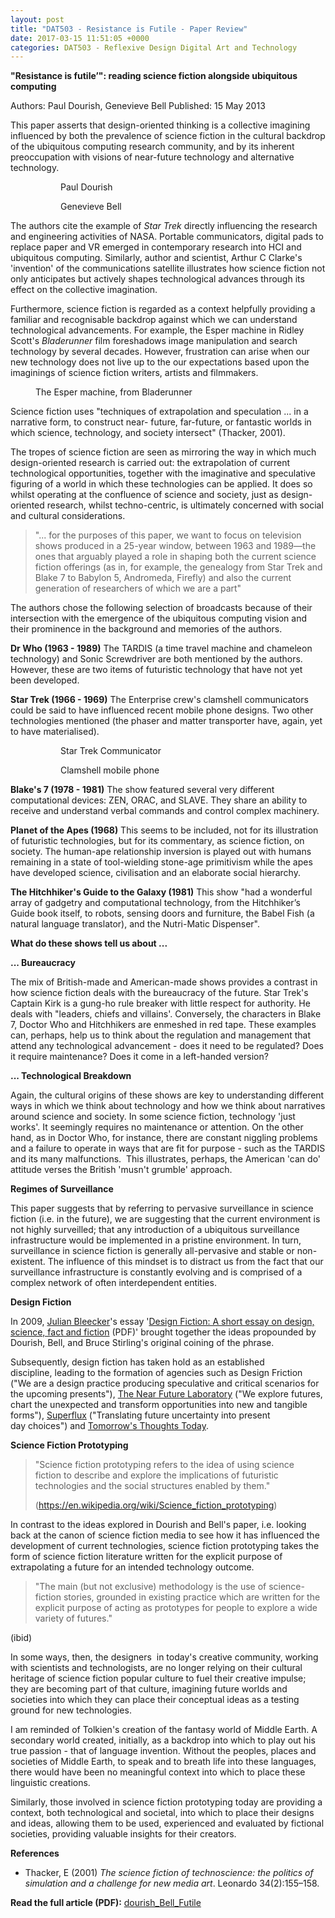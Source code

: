 ```yaml
---
layout: post
title: "DAT503 - Resistance is Futile - Paper Review"
date: 2017-03-15 11:51:05 +0000
categories: DAT503 - Reflexive Design Digital Art and Technology
---
```


<!-- wp:paragraph -->
<p><strong>"Resistance is futile’": reading science fiction alongside ubiquitous computing</strong></p>
<!-- /wp:paragraph -->

<!-- wp:paragraph -->
<p>Authors: Paul Dourish, Genevieve Bell Published: 15 May 2013</p>
<!-- /wp:paragraph -->

<!-- wp:paragraph -->
<p>This paper asserts that design-oriented thinking is a collective imagining influenced by both the prevalence of science fiction in the cultural backdrop of the ubiquitous computing research community, and by its inherent preoccupation with visions of near-future technology and alternative technology.</p>
<!-- /wp:paragraph -->

<!-- wp:gallery {"linkTo":"media"} -->
<figure class="wp-block-gallery has-nested-images columns-default is-cropped"><!-- wp:image {"id":827,"sizeSlug":"large","linkDestination":"media"} -->
<figure class="wp-block-image size-large"><a href="{{ site.baseurl }}/wp-content/uploads/2023/05/dourish-headshot.jpg"><img src="https://www.circleseven.co.uk/wp-content/uploads/2023/05/dourish-headshot.jpg" alt="" class="wp-image-827"/></a><figcaption class="wp-element-caption">Paul Dourish</figcaption></figure>
<!-- /wp:image -->

<!-- wp:image {"id":828,"sizeSlug":"large","linkDestination":"media"} -->
<figure class="wp-block-image size-large"><a href="{{ site.baseurl }}/wp-content/uploads/2023/05/genevieve-bell.jpg"><img src="https://www.circleseven.co.uk/wp-content/uploads/2023/05/genevieve-bell-760x1024.jpg" alt="" class="wp-image-828"/></a><figcaption class="wp-element-caption">Genevieve Bell</figcaption></figure>
<!-- /wp:image --></figure>
<!-- /wp:gallery -->

<!-- wp:paragraph -->
<p>The authors cite the example of <em>Star Trek</em> directly influencing the research and engineering activities of NASA. Portable communicators, digital pads to replace paper and VR emerged in contemporary research into HCI and ubiquitous computing. Similarly, author and scientist, Arthur C Clarke's 'invention' of the communications satellite illustrates how science fiction not only anticipates&nbsp;but actively shapes technological advances through its effect on the collective imagination.</p>
<!-- /wp:paragraph -->

<!-- wp:paragraph -->
<p>Furthermore, science fiction is regarded as a context helpfully providing a familiar and recognisable backdrop against which we can understand technological advancements. For example, the Esper machine in Ridley Scott's <em>Bladerunner</em> film foreshadows image manipulation and search technology by several decades. However, frustration can arise when our new technology does not live up to the our expectations based upon the imaginings of science fiction writers, artists and filmmakers.</p>
<!-- /wp:paragraph -->

<!-- wp:image {"id":829,"sizeSlug":"full","linkDestination":"media"} -->
<figure class="wp-block-image size-full"><a href="{{ site.baseurl }}/wp-content/uploads/2023/05/5624b2201761298dfb59719b5525ebf1-1.jpg"><img src="https://www.circleseven.co.uk/wp-content/uploads/2023/05/5624b2201761298dfb59719b5525ebf1-1.jpg" alt="" class="wp-image-829"/></a><figcaption class="wp-element-caption">The Esper machine, from Bladerunner</figcaption></figure>
<!-- /wp:image -->

<!-- wp:paragraph -->
<p>Science fiction uses "techniques of extrapolation and speculation ... in a narrative form, to construct near- future, far-future, or fantastic worlds in which science, technology, and society intersect" (Thacker, 2001).</p>
<!-- /wp:paragraph -->

<!-- wp:paragraph -->
<p>The tropes of science fiction are seen as mirroring the way in which much design-oriented research is carried out: the extrapolation of current technological opportunities, together with the imaginative and speculative figuring of a world in which these technologies can be applied. It does so whilst operating at the confluence of science and society, just as design-oriented research, whilst techno-centric, is ultimately concerned with social and cultural considerations.</p>
<!-- /wp:paragraph -->

<!-- wp:quote -->
<blockquote class="wp-block-quote"><!-- wp:paragraph -->
<p>"... for the purposes of this paper, we want to focus on television shows produced in a 25-year window, between 1963 and 1989—the ones that arguably played a role in shaping both the current science fiction offerings (as in, for example, the genealogy from Star Trek and Blake 7 to Babylon 5, Andromeda, Firefly) and also the current generation of researchers of which we are a part"</p>
<!-- /wp:paragraph --></blockquote>
<!-- /wp:quote -->

<!-- wp:paragraph -->
<p>The authors chose the following selection of broadcasts because of their intersection with the emergence of the ubiquitous computing vision and their prominence in the background and memories of the authors.</p>
<!-- /wp:paragraph -->

<!-- wp:paragraph -->
<p><strong>Dr Who (1963 - 1989)</strong> The TARDIS (a time travel machine and chameleon technology) and Sonic Screwdriver are both mentioned by the authors. However, these are two items of futuristic technology that have not yet been developed.</p>
<!-- /wp:paragraph -->

<!-- wp:paragraph -->
<p><strong>Star Trek (1966 - 1969)</strong> The Enterprise crew's clamshell communicators could be said to have influenced recent mobile phone designs. Two other technologies mentioned (the phaser and matter transporter have, again, yet to have materialised).</p>
<!-- /wp:paragraph -->

<!-- wp:gallery {"linkTo":"media"} -->
<figure class="wp-block-gallery has-nested-images columns-default is-cropped"><!-- wp:image {"id":831,"sizeSlug":"large","linkDestination":"media"} -->
<figure class="wp-block-image size-large"><a href="{{ site.baseurl }}/wp-content/uploads/2023/05/20090704-1971_StarTrekTOSCommunicatorReplica.jpg"><img src="https://www.circleseven.co.uk/wp-content/uploads/2023/05/20090704-1971_StarTrekTOSCommunicatorReplica-738x1024.jpg" alt="" class="wp-image-831"/></a><figcaption class="wp-element-caption">Star Trek Communicator</figcaption></figure>
<!-- /wp:image -->

<!-- wp:image {"id":830,"sizeSlug":"large","linkDestination":"media"} -->
<figure class="wp-block-image size-large"><a href="{{ site.baseurl }}/wp-content/uploads/2023/05/NTT_DoCoMo_FOMA_F880iES_bronze.jpg"><img src="https://www.circleseven.co.uk/wp-content/uploads/2023/05/NTT_DoCoMo_FOMA_F880iES_bronze-628x1024.jpg" alt="" class="wp-image-830"/></a><figcaption class="wp-element-caption">Clamshell mobile phone</figcaption></figure>
<!-- /wp:image --></figure>
<!-- /wp:gallery -->

<!-- wp:paragraph -->
<p><strong>Blake's 7 (1978 - 1981)</strong> The show featured several very different computational devices: ZEN, ORAC, and SLAVE. They share an ability to receive and understand verbal commands and control complex machinery.</p>
<!-- /wp:paragraph -->

<!-- wp:paragraph -->
<p><strong>Planet of the Apes (1968)</strong> This seems to be included, not for its illustration of futuristic technologies, but for its commentary, as science fiction, on society. The human-ape relationship inversion is played out with humans remaining in a state of tool-wielding stone-age primitivism while the apes have developed science, civilisation and an elaborate social hierarchy.</p>
<!-- /wp:paragraph -->

<!-- wp:paragraph -->
<p><strong>The Hitchhiker's Guide to the Galaxy (1981)</strong> This show "had a wonderful array of gadgetry and computational technology, from the Hitchhiker’s Guide book itself, to robots, sensing doors and furniture, the Babel Fish (a natural language translator), and the Nutri-Matic Dispenser".</p>
<!-- /wp:paragraph -->

<!-- wp:paragraph -->
<p><strong>What do these shows tell us about ...</strong></p>
<!-- /wp:paragraph -->

<!-- wp:paragraph -->
<p><strong>... Bureaucracy</strong></p>
<!-- /wp:paragraph -->

<!-- wp:paragraph -->
<p>The mix of British-made and American-made shows provides a contrast in how science fiction deals with the bureaucracy of the future. Star Trek's Captain Kirk is a gung-ho rule breaker with little respect for authority. He deals with "leaders, chiefs and villains'. Conversely, the characters in Blake 7, Doctor Who and Hitchhikers are enmeshed in red tape. These examples can, perhaps, help us to think about the regulation and management that attend any technological advancement - does it need to be regulated? Does it require maintenance? Does it come in a left-handed version?</p>
<!-- /wp:paragraph -->

<!-- wp:paragraph -->
<p><strong>... Technological Breakdown</strong></p>
<!-- /wp:paragraph -->

<!-- wp:paragraph -->
<p>Again, the cultural origins of these shows are key to understanding different ways in which we think about technology and how we think about narratives around science and society. In some science fiction, technology 'just works'. It seemingly requires no maintenance or attention. On the other hand, as in Doctor Who, for instance, there are constant niggling problems and a failure to operate in&nbsp;ways that are fit for purpose - such as the TARDIS and its many malfunctions. &nbsp;This illustrates, perhaps, the American 'can do' attitude verses the British 'musn't grumble' approach.</p>
<!-- /wp:paragraph -->

<!-- wp:paragraph -->
<p><strong>Regimes of Surveillance</strong></p>
<!-- /wp:paragraph -->

<!-- wp:paragraph -->
<p>This paper suggests that by referring to pervasive surveillance in science fiction (i.e. in the future), we are suggesting that the current environment is not highly surveilled; that any introduction of a ubiquitous surveillance infrastructure would be implemented in a pristine environment. In turn, surveillance in science fiction is generally all-pervasive and stable or non-existent. The influence of this mindset is to distract us from the fact that our surveillance infrastructure is constantly evolving and is comprised of a complex network of often interdependent entities.</p>
<!-- /wp:paragraph -->

<!-- wp:paragraph -->
<p><strong>Design Fiction</strong></p>
<!-- /wp:paragraph -->

<!-- wp:paragraph -->
<p>In 2009, <a href="https://en.wikipedia.org/wiki/Julian_Bleecker">Julian Bleecker</a>'s essay '<a href="http://drbfw5wfjlxon.cloudfront.net/writing/DesignFiction_WebEdition.pdf">Design Fiction:&nbsp;A short essay on design, science, fact and fiction</a>&nbsp;(PDF)' brought together the ideas propounded by Dourish, Bell, and Bruce Stirling's original coining of the phrase.</p>
<!-- /wp:paragraph -->

<!-- wp:paragraph -->
<p>Subsequently, design fiction has taken hold as an established discipline,&nbsp;leading to the formation of agencies such as Design Friction ("We are a design practice producing speculative and critical scenarios for the upcoming presents"), <a href="http://nearfuturelaboratory.com/">The Near Future Laboratory</a> ("We explore futures, chart the unexpected and transform opportunities into new and tangible forms"), <a href="http://superflux.in/">Superflux</a> ("Translating future&nbsp;uncertainty into&nbsp;present day&nbsp;choices") and <a href="http://www.tomorrowsthoughtstoday.com">Tomorrow's Thoughts Today</a>.</p>
<!-- /wp:paragraph -->

<!-- wp:paragraph -->
<p><strong>Science Fiction Prototyping</strong></p>
<!-- /wp:paragraph -->

<!-- wp:quote -->
<blockquote class="wp-block-quote"><!-- wp:paragraph -->
<p>"Science fiction prototyping refers to the idea of using&nbsp;science fiction&nbsp;to describe and explore the implications of futuristic technologies and the social structures enabled by them."</p>
<!-- /wp:paragraph -->

<!-- wp:paragraph -->
<p>(<a href="https://en.wikipedia.org/wiki/Science_fiction_prototyping">https://en.wikipedia.org/wiki/Science_fiction_prototyping</a>)</p>
<!-- /wp:paragraph --></blockquote>
<!-- /wp:quote -->

<!-- wp:paragraph -->
<p>In contrast to the ideas explored in Dourish and Bell's paper, i.e. looking back at the canon of science fiction media to see how it has influenced the development of current technologies, science fiction prototyping takes the form of science fiction literature written for the explicit purpose of extrapolating a future for an intended technology outcome.</p>
<!-- /wp:paragraph -->

<!-- wp:quote -->
<blockquote class="wp-block-quote"><!-- wp:paragraph -->
<p>"The main (but not exclusive) methodology is the use of&nbsp;science-fiction&nbsp;stories, grounded in existing practice which are written for the explicit purpose of acting as prototypes for people to explore a wide variety of futures."</p>
<!-- /wp:paragraph --></blockquote>
<!-- /wp:quote -->

<!-- wp:paragraph -->
<p>(ibid)</p>
<!-- /wp:paragraph -->

<!-- wp:paragraph -->
<p>In some ways, then, the designers &nbsp;in today's creative community, working with scientists and technologists, are no longer relying on their cultural heritage of science fiction popular culture to fuel their creative impulse; they are becoming part of that culture, imagining future worlds and societies into which they can place their conceptual ideas as a testing ground for new technologies.</p>
<!-- /wp:paragraph -->

<!-- wp:paragraph -->
<p>I am reminded of Tolkien's creation of the fantasy world of Middle Earth. A secondary world created, initially, as a backdrop into which to play out his true passion - that of language invention. Without the peoples, places and societies of Middle Earth, to speak and to breath life into these languages, there would have been no meaningful context into which to place these linguistic creations.</p>
<!-- /wp:paragraph -->

<!-- wp:paragraph -->
<p>Similarly, those involved in science fiction prototyping today are providing a context, both technological and societal, into which to place their designs and ideas, allowing them to be used, experienced and evaluated by fictional societies, providing valuable insights for their creators.</p>
<!-- /wp:paragraph -->

<!-- wp:paragraph -->
<p><strong>References</strong></p>
<!-- /wp:paragraph -->

<!-- wp:list -->
<ul><!-- wp:list-item -->
<li>Thacker, E (2001) <em>The science fiction of technoscience: the politics of simulation and a challenge for new media art</em>. Leonardo 34(2):155–158.</li>
<!-- /wp:list-item --></ul>
<!-- /wp:list -->

<!-- wp:paragraph -->
<p><strong>Read the full article (PDF):</strong> <a href="http://localhost/wp-content/uploads/2017/03/dourish_Bell_Futile.pdf">dourish_Bell_Futile</a></p>
<!-- /wp:paragraph -->